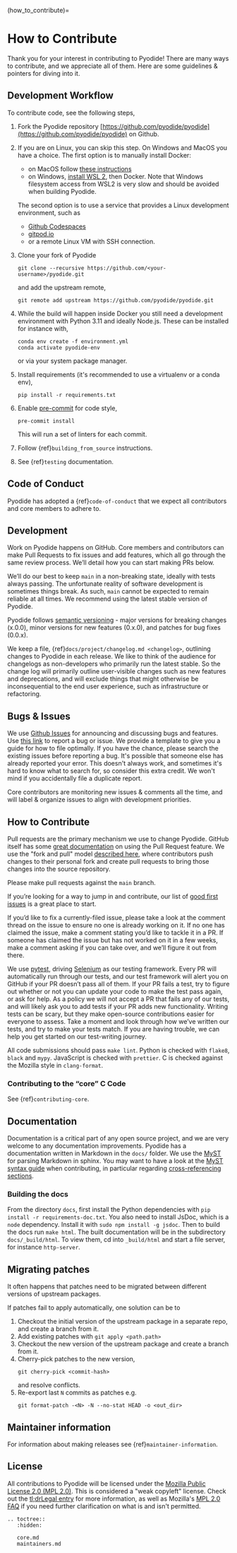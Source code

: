 (how_to_contribute)=

# How to Contribute

Thank you for your interest in contributing to Pyodide! There are many ways to
contribute, and we appreciate all of them. Here are some guidelines & pointers
for diving into it.

## Development Workflow

To contribute code, see the following steps,

1. Fork the Pyodide repository [https://github.com/pyodide/pyodide](https://github.com/pyodide/pyodide) on Github.
2. If you are on Linux, you can skip this step. On Windows and MacOS you have a
   choice. The first option is to manually install Docker:
   - on MacOS follow [these instructions](https://docs.docker.com/desktop/mac/install/)
   - on Windows, [install WSL
     2](https://docs.microsoft.com/en-us/windows/wsl/install), then Docker.
     Note that Windows filesystem access from WSL2 is very slow and should
     be avoided when building Pyodide.

   The second option is to use a service that provides a Linux
   development environment, such as
   - [Github Codespaces](https://github.com/features/codespaces)
   - [gitpod.io](https://gitpod.io)
   - or a remote Linux VM with SSH connection.

3. Clone your fork of Pyodide
   ```
   git clone --recursive https://github.com/<your-username>/pyodide.git
   ```
   and add the upstream remote,
   ```
   git remote add upstream https://github.com/pyodide/pyodide.git
   ```
4. While the build will happen inside Docker you still need a development
   environment with Python 3.11 and ideally Node.js. These can be installed
   for instance with,
   ```
   conda env create -f environment.yml
   conda activate pyodide-env
   ```
   or via your system package manager.
5. Install requirements (it's recommended to use a virtualenv or a conda env),
   ```
   pip install -r requirements.txt
   ```
6. Enable [pre-commit](https://pre-commit.com/) for code style,

   ```
   pre-commit install
   ```

   This will run a set of linters for each commit.

7. Follow {ref}`building_from_source` instructions.

8. See {ref}`testing` documentation.

## Code of Conduct

Pyodide has adopted a {ref}`code-of-conduct` that we expect all contributors and
core members to adhere to.

## Development

Work on Pyodide happens on GitHub. Core members and contributors can make Pull
Requests to fix issues and add features, which all go through the same review
process. We’ll detail how you can start making PRs below.

We’ll do our best to keep `main` in a non-breaking state, ideally with tests
always passing. The unfortunate reality of software development is sometimes
things break. As such, `main` cannot be expected to remain reliable at all
times. We recommend using the latest stable version of Pyodide.

Pyodide follows [semantic versioning](http://semver.org/) - major versions for
breaking changes (x.0.0), minor versions for new features (0.x.0), and patches
for bug fixes (0.0.x).

We keep a file, {ref}`docs/project/changelog.md <changelog>`, outlining changes
to Pyodide in each release. We like to think of the audience for changelogs
as non-developers who primarily run the latest stable. So the change log will
primarily outline user-visible changes such as new features and deprecations,
and will exclude things that might otherwise be inconsequential to the end user
experience, such as infrastructure or refactoring.

## Bugs & Issues

We use [Github Issues](https://github.com/pyodide/pyodide/issues) for
announcing and discussing bugs and features. Use
[this link](https://github.com/pyodide/pyodide/issues/new) to report a
bug or issue. We provide a template to give you a guide for how to file
optimally. If you have the chance, please search the existing issues before
reporting a bug. It's possible that someone else has already reported your
error. This doesn't always work, and sometimes it's hard to know what to search
for, so consider this extra credit. We won't mind if you accidentally file a
duplicate report.

Core contributors are monitoring new issues & comments all the time, and will
label & organize issues to align with development priorities.

## How to Contribute

Pull requests are the primary mechanism we use to change Pyodide. GitHub itself
has some
[great documentation](https://help.github.com/articles/about-pull-requests/)
on using the Pull Request feature. We use the "fork and pull" model
[described here](https://help.github.com/articles/about-pull-requests/),
where contributors push changes to their personal fork and create pull requests
to bring those changes into the source repository.

Please make pull requests against the `main` branch.

If you’re looking for a way to jump in and contribute, our list of
[good first issues](https://github.com/pyodide/pyodide/labels/good%20first%20issue)
is a great place to start.

If you’d like to fix a currently-filed issue, please take a look at the comment
thread on the issue to ensure no one is already working on it. If no one has
claimed the issue, make a comment stating you’d like to tackle it in a PR. If
someone has claimed the issue but has not worked on it in a few weeks, make a
comment asking if you can take over, and we’ll figure it out from there.

We use [pytest](https://pytest.org), driving
[Selenium](https://www.seleniumhq.org) as our testing framework. Every PR will
automatically run through our tests, and our test framework will alert you on
GitHub if your PR doesn’t pass all of them. If your PR fails a test, try to
figure out whether or not you can update your code to make the test pass again,
or ask for help. As a policy we will not accept a PR that fails any of our
tests, and will likely ask you to add tests if your PR adds new functionality.
Writing tests can be scary, but they make open-source contributions easier for
everyone to assess. Take a moment and look through how we’ve written our tests,
and try to make your tests match. If you are having trouble, we can help you get
started on our test-writing journey.

All code submissions should pass `make lint`. Python is checked with `flake8`,
`black` and `mypy`. JavaScript is checked with `prettier`.
C is checked against the Mozilla style in `clang-format`.

### Contributing to the “core” C Code

See {ref}`contributing-core`.

## Documentation

Documentation is a critical part of any open source project, and we are very
welcome to any documentation improvements. Pyodide has a documentation written
in Markdown in the `docs/` folder. We use the
[MyST](https://myst-parser.readthedocs.io/en/latest/using/syntax.html#targets-and-cross-referencing)
for parsing Markdown in sphinx. You may want to have a look at the
[MyST syntax guide](https://myst-parser.readthedocs.io/en/latest/using/syntax.html#the-myst-syntax-guide)
when contributing, in particular regarding
[cross-referencing sections](https://myst-parser.readthedocs.io/en/latest/using/syntax.html#targets-and-cross-referencing).

### Building the docs

From the directory `docs`, first install the Python dependencies with
`pip install -r requirements-doc.txt`. You also need to install JsDoc, which is a
`node` dependency. Install it with `sudo npm install -g jsdoc`. Then to
build the docs run `make html`. The built documentation will be in the
subdirectory `docs/_build/html`. To view them, cd into `_build/html` and
start a file server, for instance `http-server`.

## Migrating patches

It often happens that patches need to be migrated between different versions of
upstream packages.

If patches fail to apply automatically, one solution can be to

1. Checkout the initial version of the upstream package in a separate repo, and
   create a branch from it.
2. Add existing patches with `git apply <path.path>`
3. Checkout the new version of the upstream package and create a branch from it.
4. Cherry-pick patches to the new version,
   ```
   git cherry-pick <commit-hash>
   ```
   and resolve conflicts.
5. Re-export last `N` commits as patches e.g.
   ```
   git format-patch -<N> -N --no-stat HEAD -o <out_dir>
   ```

## Maintainer information

For information about making releases see {ref}`maintainer-information`.

## License

All contributions to Pyodide will be licensed under the
[Mozilla Public License 2.0 (MPL 2.0)](https://www.mozilla.org/en-US/MPL/2.0/).
This is considered a "weak copyleft" license. Check out the [tl;drLegal entry][] for more
information, as well as Mozilla's
[MPL 2.0 FAQ](https://www.mozilla.org/en-US/MPL/2.0/FAQ/) if you need further
clarification on what is and isn't permitted.

[tl;drlegal entry]: https://tldrlegal.com/license/mozilla-public-license-2.0-(mpl-2)

```{eval-rst}
.. toctree::
   :hidden:

   core.md
   maintainers.md
```
